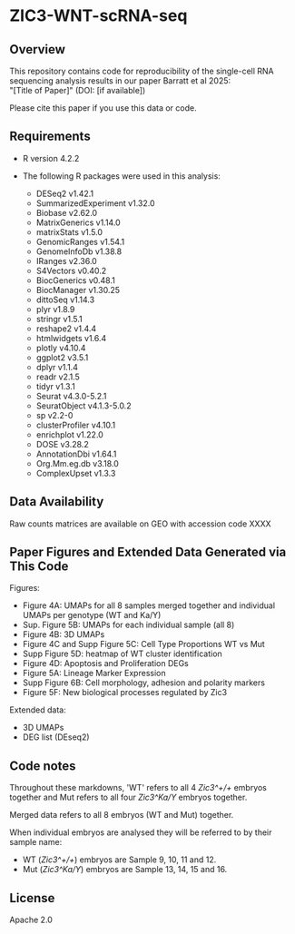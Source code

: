# ZIC3-WNT-scRNA-seq

## Overview
This repository contains code for reproducibility of the single-cell RNA sequencing analysis results in our paper Barratt et al 2025:  
"[Title of Paper]" (DOI: [if available])

Please cite this paper if you use this data or code. 

## Requirements
- R version 4.2.2
- The following R packages were used in this analysis:

  - DESeq2 v1.42.1  
  - SummarizedExperiment v1.32.0  
  - Biobase v2.62.0  
  - MatrixGenerics v1.14.0  
  - matrixStats v1.5.0  
  - GenomicRanges v1.54.1  
  - GenomeInfoDb v1.38.8  
  - IRanges v2.36.0  
  - S4Vectors v0.40.2  
  - BiocGenerics v0.48.1  
  - BiocManager v1.30.25  
  - dittoSeq v1.14.3  
  - plyr v1.8.9  
  - stringr v1.5.1  
  - reshape2 v1.4.4  
  - htmlwidgets v1.6.4  
  - plotly v4.10.4  
  - ggplot2 v3.5.1  
  - dplyr v1.1.4  
  - readr v2.1.5  
  - tidyr v1.3.1  
  - Seurat v4.3.0-5.2.1  
  - SeuratObject v4.1.3-5.0.2  
  - sp v2.2-0
  - clusterProfiler v4.10.1
  - enrichplot v1.22.0
  - DOSE v3.28.2
  - AnnotationDbi v1.64.1
  - Org.Mm.eg.db v3.18.0
  - ComplexUpset v1.3.3

  
## Data Availability
Raw counts matrices are available on GEO with accession code XXXX

## Paper Figures and Extended Data Generated via This Code
Figures:

- Figure 4A: UMAPs for all 8 samples merged together and individual UMAPs per genotype (WT and Ka/Y)
- Sup. Figure 5B: UMAPs for each individual sample (all 8)
- Figure 4B: 3D UMAPs
- Figure 4C and Supp Figure 5C: Cell Type Proportions WT vs Mut
- Supp Figure 5D: heatmap of WT cluster identification
- Figure 4D: Apoptosis and Proliferation DEGs
- Figure 5A: Lineage Marker Expression
- Supp Figure 6B: Cell morphology, adhesion and polarity markers
- Figure 5F: New biological processes regulated by Zic3

Extended data:

- 3D UMAPs
- DEG list (DEseq2)

## Code notes

Throughout these markdowns, 'WT' refers to all 4 *Zic3^+/+* embryos together and Mut refers to all four *Zic3^Ka/Y* embryos together.

Merged data refers to all 8 embryos (WT and Mut) together. 

When individual embryos are analysed they will be referred to by their sample name: 
- WT (*Zic3^+/+*) embryos are Sample 9, 10, 11 and 12. 
- Mut (*Zic3^Ka/Y*) embryos are Sample 13, 14, 15 and 16. 

## License
Apache 2.0
